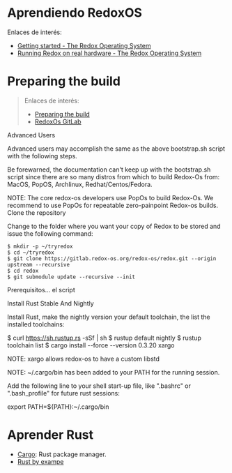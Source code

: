 
# Aprendiendo RedoxOS

Enlaces de interés:
* [Getting started - The Redox Operating System](https://doc.redox-os.org/book/ch02-01-getting-started.html)
* [Running Redox on real hardware - The Redox Operating System](https://doc.redox-os.org/book/ch02-03-real-hardware.html)

# Preparing the build

> Enlaces de interés:
> * [Preparing the build](https://doc.redox-os.org/book/ch02-04-preparing-the-build.html)
> * [RedoxOs GitLab](https://gitlab.redox-os.org/redox-os/redox/)

Advanced Users

Advanced users may accomplish the same as the above bootstrap.sh script with the following steps.

Be forewarned, the documentation can't keep up with the bootstrap.sh script since there are so many distros from which to build Redox-Os from: MacOS, PopOS, Archlinux, Redhat/Centos/Fedora.

NOTE: The core redox-os developers use PopOs to build Redox-Os. We recommend to use PopOs for repeatable zero-painpoint Redox-os builds.
Clone the repository

Change to the folder where you want your copy of Redox to be stored and issue the following command:

```
$ mkdir -p ~/tryredox
$ cd ~/tryredox
$ git clone https://gitlab.redox-os.org/redox-os/redox.git --origin upstream --recursive
$ cd redox
$ git submodule update --recursive --init
```

Prerequisitos... el script

Install Rust Stable And Nightly

Install Rust, make the nightly version your default toolchain, the list the installed toolchains:

$ curl https://sh.rustup.rs -sSf | sh
$ rustup default nightly
$ rustup toolchain list
$ cargo install --force --version 0.3.20 xargo

NOTE: xargo allows redox-os to have a custom libstd

NOTE: ~/.cargo/bin has been added to your PATH for the running session.

Add the following line to your shell start-up file, like ".bashrc" or ".bash_profile" for future rust sessions:

export PATH=${PATH}:~/.cargo/bin

# Aprender Rust

* [Cargo](https://doc.rust-lang.org/cargo/): Rust package manager.
* [Rust by exampe](https://doc.rust-lang.org/stable/rust-by-example/)
